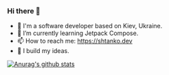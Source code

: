 ### Hi there 👋
- 🔭 I'm a software developer based on Kiev, Ukraine.
- 🌱 I’m currently learning Jetpack Compose.
- 📫 How to reach me: https://shtanko.dev
- 🤔 I build my ideas.
<!--
**ashtanko/ashtanko** is a ✨ _special_ ✨ repository because its `README.md` (this file) appears on your GitHub profile.

Here are some ideas to get you started:

- 🔭 I’m currently working on ...
- 🌱 I’m currently learning ...
- 👯 I’m looking to collaborate on ...
- 🤔 I’m looking for help with ...
- 💬 Ask me about ...
- 📫 How to reach me: ...
- 😄 Pronouns: ...
- ⚡ Fun fact: ...
-->

<a href="https://github.com/anuraghazra/github-readme-stats">
  
  ![Anurag's github stats](https://github-readme-stats.vercel.app/api?username=ashtanko&show_icons=true&theme=radical)
  
</a>
